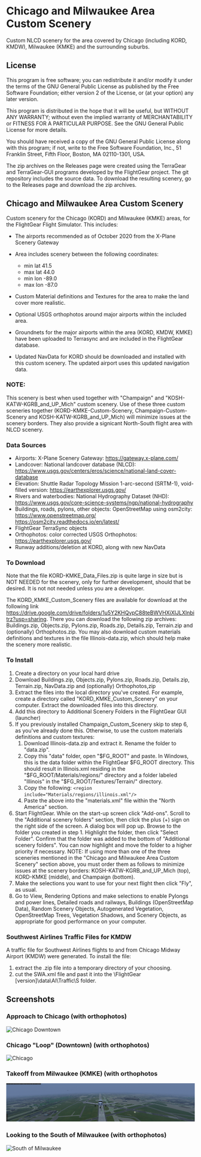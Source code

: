 # Chicago and Milwaukee Area Custom Scenery
Custom NLCD scenery for the area covered by Chicago (including KORD, KMDW), Milwaukee (KMKE) and the surrounding suburbs.

## License
This program is free software; you can redistribute it and/or modify it under the terms of the GNU General Public License as published by the Free Software Foundation; either version 2 of the License, or (at your option) any later version.

This program is distributed in the hope that it will be useful, but WITHOUT ANY WARRANTY; without even the implied warranty of MERCHANTABILITY or FITNESS FOR A PARTICULAR PURPOSE. See the GNU General Public License for more details.

You should have received a copy of the GNU General Public License along with this program; if not, write to the Free Software Foundation, Inc., 51 Franklin Street, Fifth Floor, Boston, MA 02110-1301, USA.

The zip archives on the Releases page were created using the TerraGear and TerraGear-GUI programs developed by the FlightGear project. The git repository includes the source data. To download the resulting scenery, go to the Releases page and download the zip archives.

## Chicago and Milwaukee Area Custom Scenery

Custom scenery for the Chicago (KORD) and Milwaukee (KMKE) areas, for the FlightGear Flight Simulator. This includes:
- The airports recommended as of October 2020 from the X-Plane Scenery Gateway
- Area includes scenery between the following coordinates: 
  - min lat 41.5
  - max lat 44.0
  - min lon -89.0
  - max lon -87.0 

- Custom Material definitions and Textures for the area to make the land cover more realistic.
- Optional USGS orthophotos around major airports within the included area.
- Groundnets for the major airports within the area (KORD, KMDW, KMKE) have been uploaded to Terrasync and are included in the FlightGear database.
- Updated NavData for KORD should be downloaded and installed with this custom scenery. The updated airport uses this updated navigation data.

### NOTE: 
This scenery is best when used together with "Champaign" and "KOSH-KATW-KGRB_and_UP_Mich" custom scenery. Use of these three custom sceneries together (KORD-KMKE-Custom-Scenery, Champaign-Custom-Scenery and KOSH-KATW-KGRB_and_UP_Mich) will minimize issues at the scenery borders. They also provide a signicant North-South flight area with NLCD scenery.

### Data Sources

- Airports: X-Plane Scenery Gateway: https://gateway.x-plane.com/
- Landcover: National landcover database (NLCD): https://www.usgs.gov/centers/eros/science/national-land-cover-database
- Elevation: Shuttle Radar Topology Mission 1-arc-second (SRTM-1), void-filled version: https://earthexplorer.usgs.gov/
- Rivers and waterbodies: National Hydrography Dataset (NHD): https://www.usgs.gov/core-science-systems/ngp/national-hydrography
- Buildings, roads, pylons, other objects: OpenStreetMap using osm2city: https://www.openstreetmap.org/ https://osm2city.readthedocs.io/en/latest/
- FlightGear TerraSync objects
- Orthophotos: color corrected USGS Orthophotos: https://earthexplorer.usgs.gov/ 
- Runway additions/deletion at KORD, along with new NavData

### To Download

Note that the file KORD-KMKE_Data_Files.zip is quite large in size but is NOT NEEDED for the scenery, only for further development, should that be desired. It is not not needed unless you are a developer. 

The KORD_KMKE_Custom_Scenery files are available for download at the following link https://drive.google.com/drive/folders/1u5Y2KHQvpC88teBWVHXiXIJLXlnbitrz?usp=sharing. There you can download the following zip archives: Buildings.zip, Objects.zip, Pylons.zip, Roads.zip, Details.zip, Terrain.zip and (optionally) Orthophotos.zip. You may also download custom materials definitions and textures in the file Illinois-data.zip, which should help make the scenery more realistic.

### To Install

1.  Create a directory on your local hard drive
1.  Download Buildings.zip, Objects.zip, Pylons.zip, Roads.zip, Details.zip, Terrain.zip, NavData.zip and (optionally) Orthophotos,zip 
1.  Extract the files into the local directory you've created. For example, create a directory called "KORD_KMKE_Custom_Scenery" on your computer. Extract the downloaded files into this directory. 
1.  Add this directory to Additional Scenery Folders in the FlightGear GUI (launcher)
1.  If you previously installed Champaign_Custom_Scenery skip to step 6, as you've already done this. Otherwise, to use the custom materials definitions and custom textures:
    1.  Download Illinois-data.zip and extract it. Rename the folder to "data.zip".
    1.  Copy this "data" folder, open "$FG_ROOT" and paste. In Windows, this is the data folder within the FlightGear $FG_ROOT directory. This should result in Illinois.xml residing in the "$FG_ROOT/Materials/regions/" directory and a folder labeled "Illinois" in the "$FG_ROOT/Textures/Terrain/" directory.
    1.  Copy the following: `<region include="Materials/regions/illinois.xml"/>`
    1.  Paste the above into the "materials.xml" file within the "North America" section. 
1.  Start FlightGear. While on the start-up screen click "Add-ons". Scroll to the "Additional scenery folders" section, then click the plus (+) sign on the right side of the screen. A dialog box will pop up. Browse to the folder you created in step 1. Highlight the folder, then click "Select Folder". Confirm that the folder was added to the bottom of "Additional scenery folders". You can now highlight and move the folder to a higher priority if necessary. NOTE: If using more than one of the three sceneries mentioned in the "Chicago and Milwaukee Area Custom Scenery" section above, you must order them as follows to minimize issues at the scenery borders: KOSH-KATW-KGRB_and_UP_Mich (top), KORD-KMKE (middle), and Champaign (bottom). 
1.  Make the selections you want to use for your next flight then click "Fly", as usual.
1.  Go to View, Rendering Options and make selections to enable Pylongs and power lines, Detailed roads and railways, Buildings (OpenStreetMap Data), Random Scenery Objects, Autogenerated Vegetation, OpenStreetMap Trees, Vegetation Shadows, and Scenery Objects, as appropriate for good performance on your computer. 

### Southwest Airlines Traffic Files for KMDW
A traffic file for Southwest Airlines flights to and from Chicago Midway Airport (KMDW) were generated. To install the file:
1) extract the .zip file into a temporary directory of your choosing.
2) cut the SWA.xml file and past it into the \FlightGear [version]\data\AI\Traffic\S folder.

## Screenshots

### Approach to Chicago (with orthophotos)
![Chicago Downtown](https://github.com/LGBudd/KORD-KMKE-Custom-Scenery/blob/master/Screenshots/Chicago20210326174334.png)

### Chicago "Loop" (Downtown) (with orthophotos)
![Chicago](https://github.com/LGBudd/KORD-KMKE-Custom-Scenery/blob/master/Screenshots/ChicagoB.png)

### Takeoff from Milwaukee (KMKE) (with orthophotos
![Takeoff from Milwaukee (KMKE)](https://github.com/LGBudd/KORD-KMKE-Custom-Scenery/blob/master/Screenshots/Takeoff%20from%20KMKE%203.png)

### Looking to the South of Milwaukee (with orthophotos)
![South of Milwaukee](https://github.com/LGBudd/KORD-KMKE-Custom-Scenery/blob/master/Screenshots/Looking%20to%20%20the%20South%20from%20Milwaukee.png)
